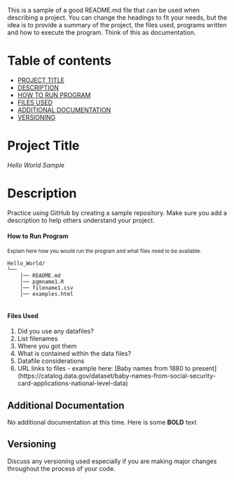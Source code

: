 This is a sample of a good README.md file that can be used when describing a project.  You can change the headings to fit your needs, but the idea is to provide a summary of the project, the files used, programs written and how to execute the program.  Think of this as documentation.

# Table of contents

- [PROJECT TITLE](#Project-Title)
- [DESCRIPTION](#Description)
- [HOW TO RUN PROGRAM](#How-to-run-program)
- [FILES USED](#files-used)
- [ADDITIONAL DOCUMENTATION](#additional-documentation)
- [VERSIONING](#versioning)

# Project Title

*Hello World Sample* 

# Description

Practice using GitHub by creating a sample repository. Make sure you add a description to help others understand your project.

#### How to Run Program 

<sub> Explain here how you would run the program and what files need to be available.
```text
Hello_World/
└── 
    │── README.md
    │── pgmname1.R
    │── filename1.csv
    │── examples.html
   
```

#### Files Used 

<ol>
  <li>Did you use any datafiles?</li>
  <li>List filenames</li>
  <li>Where you got them</li>
  <li>What is contained within the data files?</li>
  <li>Datafile considerations</li>
  <li>URL links to files - example here:
[Baby names from 1880 to present](https://catalog.data.gov/dataset/baby-names-from-social-security-card-applications-national-level-data)</li>
</ol>
    

  
## Additional Documentation

No additional documentation at this time.  Here is some **BOLD** text 


## Versioning

Discuss any versioning used especially if you are making major changes throughout the process of your code.
